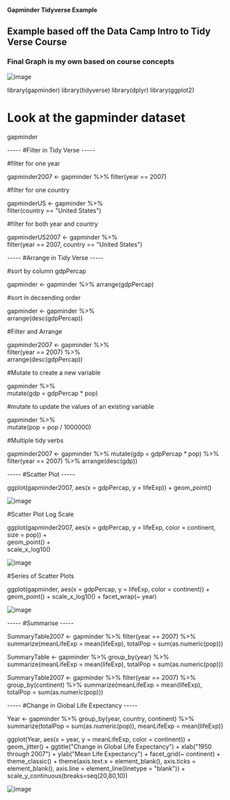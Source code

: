 **Gapminder Tidyverse Example**

## Example based off the Data Camp Intro to Tidy Verse Course
### Final Graph is my own based on course concepts 

![image](https://user-images.githubusercontent.com/28680575/104088949-9b2d1000-5238-11eb-8aa6-0399b72b32c3.png)


library(gapminder)
library(tidyverse)
library(dplyr)
library(ggplot2)


# Look at the gapminder dataset

gapminder

----- #Filter in Tidy Verse -----

#filter for one year 

gapminder2007 <- gapminder %>% 
  filter(year == 2007)

#filter for one country 

gapminderUS <- gapminder %>%  
  filter(country == "United States")

#filter for both year and country 

gapminderUS2007 <- gapminder %>%  
  filter(year == 2007, country == "United States")

----- #Arrange in Tidy Verse -----

#sort by column gdpPercap

gapminder <- gapminder %>% 
  arrange(gdpPercap)

#sort in decsending order 

gapminder <- gapminder %>%  
  arrange(desc(gdpPercap))

#Filter and Arrange 

gapminder2007 <- gapminder %>%  
  filter(year == 2007) %>%  
  arrange(desc(gdpPercap))

#Mutate to create a new variable 

gapminder %>%  
  mutate(gdp = gdpPercap * pop)

#mutate to update the values of an existing variable 

gapminder %>%  
  mutate(pop = pop / 1000000)

#Multiple tidy verbs 

gapminder2007 <- gapminder %>% 
  mutate(gdp = gdpPercap * pop) %>%
  filter(year == 2007) %>% 
  arrange(desc(gdp))

----- #Scatter Plot -----

ggplot(gapminder2007, aes(x = gdpPercap, y = lifeExp)) +  geom_point()

![image](https://user-images.githubusercontent.com/28680575/104087177-ce1cd700-522b-11eb-836c-d6d421346d08.png)

#Scatter Plot Log Scale 

ggplot(gapminder2007, aes(x = gdpPercap, y = lifeExp, color = continent, size = pop)) +  
  geom_point() +  
  scale_x_log10()

![image](https://user-images.githubusercontent.com/28680575/104087279-8e0a2400-522c-11eb-9194-daeafcf88a0d.png)

#Series of Scatter Plots

ggplot(gapminder, aes(x = gdpPercap, y = lifeExp, color = continent)) + 
  geom_point() + 
  scale_x_log10() + 
  facet_wrap(~ year)

![image](https://user-images.githubusercontent.com/28680575/104087373-39b37400-522d-11eb-9c48-3dc93eff00e3.png)

----- #Summarise -----

SummaryTable2007 <- gapminder %>% 
  filter(year == 2007) %>% 
  summarize(meanLifeExp = mean(lifeExp), totalPop = sum(as.numeric(pop)))

SummaryTable <- gapminder %>% 
  group_by(year) %>% 
  summarize(meanLifeExp = mean(lifeExp), totalPop = sum(as.numeric(pop)))

SummaryTable2007 <- gapminder %>% 
  filter(year == 2007) %>% 
  group_by(continent) %>% 
  summarize(meanLifeExp = mean(lifeExp), totalPop = sum(as.numeric(pop)))

----- #Change in Global Life Expectancy -----

Year <- gapminder %>%
  group_by(year, country, continent) %>% 
  summarize(totalPop = sum(as.numeric(pop)), meanLifeExp = mean(lifeExp))

ggplot(Year, aes(x = year, y = meanLifeExp, color = continent)) + 
  geom_jitter() + 
  ggtitle("Change in Global Life Expectancy") +
  xlab("1950 through 2007") +
  ylab("Mean Life Expectancy") + 
  facet_grid(~ continent) +
  theme_classic() +
  theme(axis.text.x = element_blank(), axis.ticks = element_blank(), 
        axis.line = element_line(linetype = "blank")) +
  scale_y_continuous(breaks=seq(20,80,10))

![image](https://user-images.githubusercontent.com/28680575/104088949-9b2d1000-5238-11eb-8aa6-0399b72b32c3.png)
            
